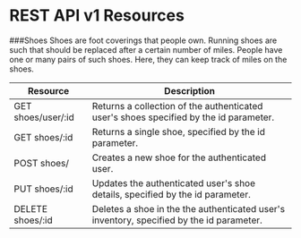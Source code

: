 # REST API v1 Resources

###Shoes
Shoes are foot coverings that people own. Running shoes are such that should be replaced after a certain number of miles. People have one or many pairs of such shoes. Here, they can keep track of miles on the shoes.

| Resource            | Description                                                                              |
| ------------------- | -----------                                                                              |
| GET shoes/user/:id  | Returns a collection of the authenticated user's shoes specified by the id parameter.    |
| GET shoes/:id       | Returns a single shoe, specified by the id parameter.                                    |
| POST shoes/         | Creates a new shoe for the authenticated user.                                           |
| PUT shoes/:id       | Updates the authenticated user's shoe details, specified by the id parameter.            |
| DELETE shoes/:id    | Deletes a shoe in the the authenticated user's inventory, specified by the id parameter. |


